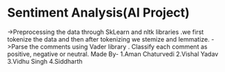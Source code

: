 # Sentiment Analysis(AI Project)
->Preprocessing the data through SkLearn and nltk libraries .we first tokenize the data and then after tokenizing we stemize and lemmatize.
->Parse the comments using Vader library . Classify each comment as positive, negative or neutral.
Made By-
1.Aman Chaturvedi
2.Vishal Yadav
3.Vidhu Singh
4.Siddharth

